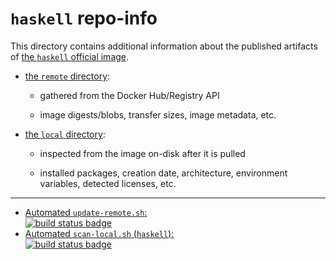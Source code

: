 # `haskell` repo-info

This directory contains additional information about the published artifacts of [the `haskell` official image](https://hub.docker.com/_/haskell/).

-	[the `remote` directory](remote/):

	-	gathered from the Docker Hub/Registry API

	-	image digests/blobs, transfer sizes, image metadata, etc.

-	[the `local` directory](local/):

	-	inspected from the image on-disk after it is pulled

	-	installed packages, creation date, architecture, environment variables, detected licenses, etc.

---

-	[Automated `update-remote.sh`:  
	![build status badge](https://doi-janky.infosiftr.net/job/repo-info/job/remote/badge/icon)](https://doi-janky.infosiftr.net/job/repo-info/job/remote/)
-	[Automated `scan-local.sh` (`haskell`):  
	![build status badge](https://doi-janky.infosiftr.net/job/repo-info/job/local/job/haskell/badge/icon)](https://doi-janky.infosiftr.net/job/repo-info/job/local/job/haskell)
